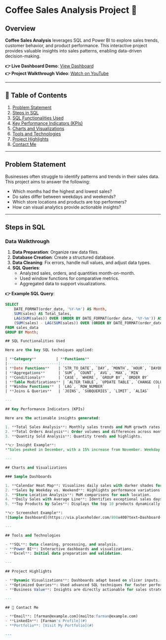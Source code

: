 # Coffee Sales Analysis Project 🚀

## Overview
**Coffee Sales Analysis** leverages SQL and Power BI to explore sales trends, customer behavior, and product performance. This interactive project provides valuable insights into sales patterns, enabling data-driven decision-making.

**👉 Live Dashboard Demo**: [View Dashboard](#)  
**👉 Project Walkthrough Video**: [Watch on YouTube](#)  

---

## 📌 Table of Contents
1. [Problem Statement](#problem-statement)  
2. [Steps in SQL](#steps-in-sql)  
3. [SQL Functionalities Used](#sql-functionalities-used)  
4. [Key Performance Indicators (KPIs)](#key-performance-indicators-kpis)  
5. [Charts and Visualizations](#charts-and-visualizations)  
6. [Tools and Technologies](#tools-and-technologies)  
7. [Project Highlights](#project-highlights)  
8. [Contact Me](#contact-me)  

---

## Problem Statement
Businesses often struggle to identify patterns and trends in their sales data. This project aims to answer the following:  

- Which months had the highest and lowest sales?  
- Do sales differ between weekdays and weekends?  
- Which store locations and products are top performers?  
- How can visual analytics provide actionable insights?  

---

## Steps in SQL

### Data Walkthrough
1. **Data Preparation**: Organize raw data files.  
2. **Database Creation**: Create a structured database.  
3. **Data Cleaning**: Fix errors, handle null values, and adjust data types.  
4. **SQL Queries**:  
   - Analyzed sales, orders, and quantities month-on-month.  
   - Used window functions for comparative metrics.  
   - Aggregated data to support visualizations.  

**👉 Example SQL Query**:

```sql
SELECT  
    DATE_FORMAT(order_date, '%Y-%m') AS Month,  
    SUM(sales) AS Total_Sales,  
    LAG(SUM(sales)) OVER (ORDER BY DATE_FORMAT(order_date, '%Y-%m')) AS Previous_Month_Sales,  
    (SUM(sales) - LAG(SUM(sales)) OVER (ORDER BY DATE_FORMAT(order_date, '%Y-%m'))) AS Sales_Difference  
FROM sales_data  
GROUP BY Month;  

## SQL Functionalities Used

Here are the key SQL techniques applied:

| **Category**         | **Functions**                                |
|-----------------------|----------------------------------------------|
| **Date Functions**    | `STR_TO_DATE`, `DAY`, `MONTH`, `HOUR`, `DAYOFWEEK` |
| **Aggregations**      | `SUM`, `COUNT`, `AVG`, `MAX`, `MIN`         |
| **Conditionals**      | `CASE`, `WHERE`, `GROUP BY`, `ORDER BY`     |
| **Table Modifications** | `ALTER TABLE`, `UPDATE TABLE`, `CHANGE COLUMN` |
| **Window Functions**  | `LAG`, `ROW_NUMBER`                        |
| **Joins & Queries**   | `JOINS`, `SUBQUERIES`, `LIMIT`, `ALIAS`     |

---

## Key Performance Indicators (KPIs)

Here are the actionable insights generated:

1. **Total Sales Analysis**: Monthly sales trends and MoM growth rates.  
2. **Total Orders Analysis**: Order volumes and differences across months.  
3. **Quantity Sold Analysis**: Quantity trends and highlights.  

**👉 Insight Example**:  
*"Sales peaked in December, with a 15% increase from November. Weekday sales outperformed weekends by 20%."*

---

## Charts and Visualizations

### Sample Dashboards

1. **Calendar Heat Map**: Visualizes daily sales with darker shades for higher values.  
2. **Sales by Weekday vs. Weekend**: Highlights performance variations.  
3. **Store Location Analysis**: MoM comparisons for each location.  
4. **Daily Sales with Average Line**: Identifies exceptional sales days.  
5. **Top Products by Sales**: Displays the top 10 products dynamically.  

**👉 Screenshot Example**:  
![Sample Dashboard](https://via.placeholder.com/800x400?text=Dashboard+Example)

---

## Tools and Technologies

- **SQL**: Data cleaning, processing, and analysis.  
- **Power BI**: Interactive dashboards and visualizations.  
- **Excel**: Initial data preparation and validation.  

---

## Project Highlights

- **Dynamic Visualizations**: Dashboards adapt based on slicer inputs.  
- **Optimized Queries**: Used advanced SQL techniques for faster performance.  
- **Business Value**: Insights are directly actionable for sales strategy optimization.  

---

## 📧 Contact Me

- **Email**: [farman@example.com](mailto:farman@example.com)  
- **LinkedIn**: [Farman's Profile](#)  
- **Portfolio**: [Visit My Portfolio](#)  

---
